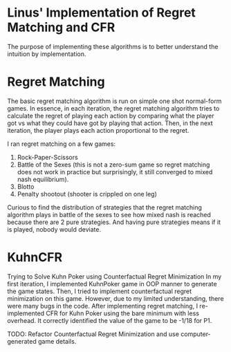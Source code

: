 # Linus' Implementation of Regret Matching and CFR
The purpose of implementing these algorithms is to better understand the intuition by implementation.

# Regret Matching
The basic regret matching algorithm is run on simple one shot normal-form games.  In essence, in each iteration, the regret matching algorithm tries to calculate the regret of playing each action by comparing what the player got vs what they could have got by playing that action.  Then, in the next iteration, the player plays each action proportional to the regret.

I ran regret matching on a few games:
1. Rock-Paper-Scissors
2. Battle of the Sexes (this is not a zero-sum game so regret matching does not work in practice but surprisingly, it still converged to mixed nash equilibrium).
3. Blotto
4. Penalty shootout (shooter is crippled on one leg)

Curious to find the distribution of strategies that the regret matching algorithm plays in battle of the sexes to see how mixed nash is reached because there are 2 pure strategies. And having pure strategies means if it is played, nobody would deviate.

# KuhnCFR
Trying to Solve Kuhn Poker using Counterfactual Regret Minimization
In my first iteration, I implemented KuhnPoker game in OOP manner to generate the game states.  Then, I tried to implement counterfactual regret minimization on this game.  However, due to my limited understanding, there were many bugs in the code.  After implementing regret matching, I re-implemented CFR for Kuhn Poker using the bare minimum with less overhead.  It correctly identified the value of the game to be -1/18 for P1.  

TODO: Refactor Counterfactual Regret Minimization and use computer-generated game details.
